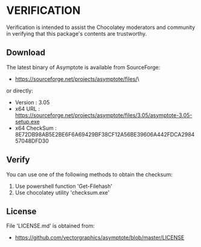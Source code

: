# VERIFICATION
Verification is intended to assist the Chocolatey moderators and community in verifying that this package's contents are trustworthy.

## Download
The latest binary of Asymptote is available from SourceForge:

- https://sourceforge.net/projects/asymptote/files/<latest version>\

or directly:

- Version      : 3.05
- x64 URL      : https://sourceforge.net/projects/asymptote/files/3.05/asymptote-3.05-setup.exe
- x64 CheckSum : 8E72DB98AB5E2BE6F6A69429BF38CF12A56BE39606A442FDCA298457048DFD30

## Verify
You can use one of the following methods to obtain the checksum:
1. Use powershell function 'Get-Filehash'
2. Use chocolatey utility 'checksum.exe'


## License
File 'LICENSE.md' is obtained from:
- https://github.com/vectorgraphics/asymptote/blob/master/LICENSE
